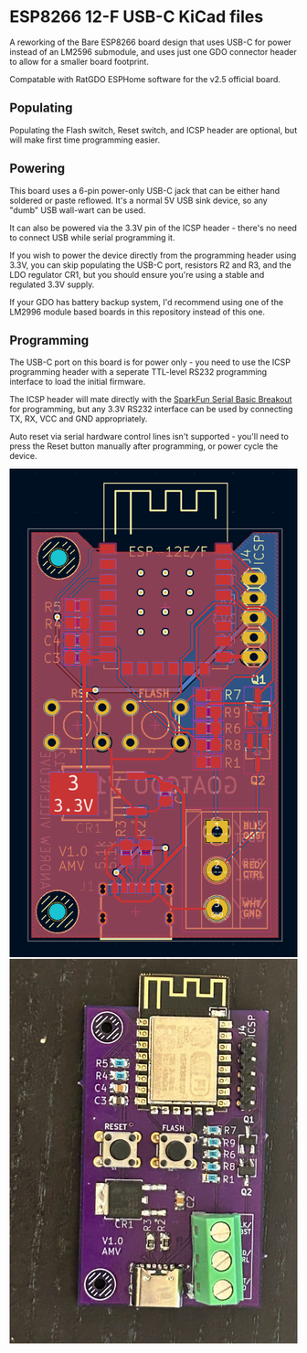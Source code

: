 # ESP8266 12-F USB-C KiCad files

A reworking of the Bare ESP8266 board design that uses USB-C for power instead of an LM2596 submodule, and uses just one GDO connector header to allow for a smaller board footprint.

Compatable with RatGDO ESPHome software for the v2.5 official board.

## Populating

Populating the Flash switch, Reset switch, and ICSP header are optional, but will make first time programming easier.

## Powering 

This board uses a 6-pin power-only USB-C jack that can be either hand soldered or paste reflowed. It's a normal 5V USB sink device, so any "dumb" USB wall-wart can be used.

It can also be powered via the 3.3V pin of the ICSP header - there's no need to connect USB while serial programming it.

If you wish to power the device directly from the programming header using 3.3V, you can skip populating the USB-C port, resistors R2 and R3, and the LDO regulator CR1, but you should ensure you're using a stable and regulated 3.3V supply.

If your GDO has battery backup system, I'd recommend using one of the LM2996 module based boards in this repository instead of this one.

## Programming

The USB-C port on this board is for power only - you need to use the ICSP programming header with a seperate TTL-level RS232 programming interface to load the initial firmware.

The ICSP header will mate directly with the 
[SparkFun Serial Basic Breakout](https://www.sparkfun.com/products/14050) for programming, but any 3.3V RS232 interface can be used by connecting TX, RX, VCC and GND appropriately.

Auto reset via serial hardware control lines isn't supported - you'll need to press the Reset button manually after programming, or power cycle the device.

![KiCad Board View](pcb.png)
![Populated Board](finished_photo.jpg)